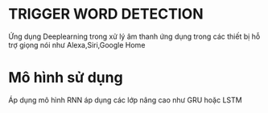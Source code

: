 <h1>TRIGGER WORD DETECTION</h1>
<p>Ứng dụng Deeplearning trong xử lý âm thanh ứng dụng trong các thiết bị hỗ trợ giọng nói như Alexa,Siri,Google Home</p>
<h1>Mô hình sử dụng</h1>
<p>Áp dụng mô hình RNN áp dụng các lớp nâng cao như GRU hoặc LSTM</p>
